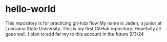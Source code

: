 # hello-world
This repository is for practicing git-hub flow
My name is Jaden, a junior at Louisiana State University. This is my first GitHub repository. Hopefully all goes well. I plan to add far my to this account in the future 9/3/24
